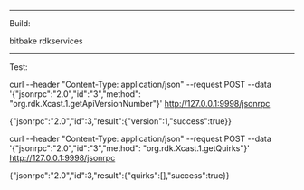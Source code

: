 -----------------
Build:

bitbake rdkservices

-----------------
Test:

curl --header "Content-Type: application/json" --request POST --data '{"jsonrpc":"2.0","id":"3","method": "org.rdk.Xcast.1.getApiVersionNumber"}' http://127.0.0.1:9998/jsonrpc

{"jsonrpc":"2.0","id":3,"result":{"version":1,"success":true}}

 curl --header "Content-Type: application/json" --request POST --data '{"jsonrpc":"2.0","id":"3","method": "org.rdk.Xcast.1.getQuirks"}' http://127.0.0.1:9998/jsonrpc

{"jsonrpc":"2.0","id":3,"result":{"quirks":[],"success":true}}


